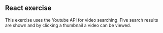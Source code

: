 ## React exercise

This exercise uses the Youtube API for video searching. Five search results are shown and by clicking a thumbnail a video can be viewed.
